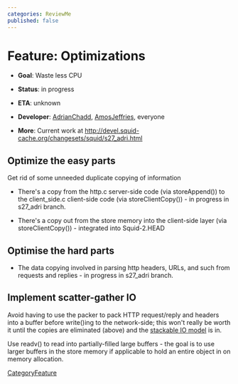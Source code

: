 ```yaml
---
categories: ReviewMe
published: false
---
```

# Feature: Optimizations

  - **Goal**: Waste less CPU

  - **Status**: in progress

  - **ETA**: unknown

  - **Developer**:
    [AdrianChadd](/AdrianChadd),
    [AmosJeffries](/AmosJeffries),
    everyone

  - **More**: Current work at
    <http://devel.squid-cache.org/changesets/squid/s27_adri.html>

## Optimize the easy parts

Get rid of some unneeded duplicate copying of information

  - There's a copy from the http.c server-side code (via storeAppend())
    to the client_side.c client-side code (via storeClientCopy()) - in
    progress in s27_adri branch.

  - There's a copy out from the store memory into the client-side layer
    (via storeClientCopy()) - integrated into Squid-2.HEAD

## Optimise the hard parts

  - The data copying involved in parsing http headers, URLs, and such
    from requests and replies - in progress in s27_adri branch.

## Implement scatter-gather IO

Avoid having to use the packer to pack HTTP request/reply and headers
into a buffer before write()ing to the network-side; this won't really
be worth it until the copies are eliminated (above) and the [stackable
IO
model](/Features/StackableIO)
is in.

Use readv() to read into partially-filled large buffers - the goal is to
use larger buffers in the store memory if applicable to hold an entire
object in on memory allocation.

[CategoryFeature](/CategoryFeature)
